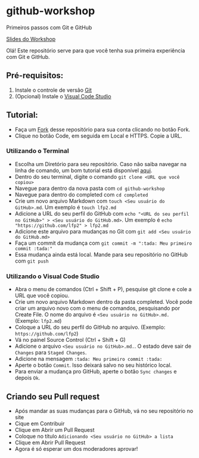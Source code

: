 # github-workshop

Primeiros passos com Git e GitHub

[Slides do Workshop](https://www.canva.com/design/DAE6UgU_rBo/7reeTT8sGjzXR4w1FAafHA/view?utm_content=DAE6UgU_rBo&utm_campaign=designshare&utm_medium=link2&utm_source=sharebutton)

Olá! Este repositório serve para que você tenha sua primeira experiência com Git e GitHub.

## Pré-requisitos:

1. Instale o controle de versão [Git](https://git-scm.com/downloads)
2. (Opcional) Instale o [Visual Code Studio](https://code.visualstudio.com/download)

## Tutorial:

- Faça um [Fork](https://docs.github.com/pt/get-started/quickstart/fork-a-repo) desse repositório para sua conta clicando no botão Fork.
- Clique no botão Code, em seguida em Local e HTTPS. Copie a URL.

### Utilizando o Terminal

- Escolha um Diretório para seu repositório. Caso não saiba navegar na linha de comando, um bom tutorial está disponível [aqui](https://terminalcheatsheet.com/pt-BR/).
- Dentro do seu terminal, digite o comando `git clone <URL que você copiou>`
- Navegue para dentro da nova pasta com `cd github-workshop`
- Navegue para dentro do completed com `cd completed`
- Crie um novo arquivo Markdown com `touch <Seu usuário do GitHub>.md`. Um exemplo é `touch lfp2.md`
- Adicione a URL do seu perfil do GitHub com `echo "<URL do seu perfil no GitHub>" > <Seu usuário do GitHub.md>`. Um exemplo é `echo "https://github.com/lfp2" > lfp2.md`
- Adicione este arquivo para mudanças no Git com `git add <Seu usuário do GitHub.md>`
- Faça um commit da mudança com `git commit -m ":tada: Meu primeiro commit :tada:"`
- Essa mudança ainda está local. Mande para seu repositório no GitHub com `git push`

### Utilizando o Visual Code Studio

- Abra o menu de comandos (Ctrl + Shift + P), pesquise git clone e cole a URL que você copiou.
- Crie um novo arquivo Markdown dentro da pasta completed. Você pode criar um arquivo novo com o menu de comandos, pesquisando por Create File. O nome do arquivo é `<Seu usuário no GitHub>.md.` (Exemplo: `lfp2.md`)
- Coloque a URL do seu perfil do GitHub no arquivo. (Exemplo: `https://github.com/lfp2`)
- Vá no painel Source Control (Ctrl + Shift + G)
- Adicione o arquivo `<Seu usuário no GitHub>.md.`. O estado deve sair de `Changes` para `Staged Changes`.
- Adicione na mensagem `:tada: Meu primeiro commit :tada:`
- Aperte o botão `Commit`. Isso deixará salvo no seu histórico local.
- Para enviar a mudança pro GitHub, aperte o botão `Sync changes` e depois `Ok`.

## Criando seu Pull request

- Após mandar as suas mudanças para o GitHub, vá no seu repositório no site
- Cique em Contribuir
- Clique em Abrir um Pull Request
- Coloque no título `Adicionando <Seu usuário no GitHub> a lista`
- Clique em Abrir Pull Request
- Agora é só esperar um dos moderadores aprovar!
